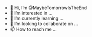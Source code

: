 - 👋 Hi, I’m @MaybeTomorrowIsTheEnd
- 👀 I’m interested in ...
- 🌱 I’m currently learning ...
- 💞️ I’m looking to collaborate on ...
- 📫 How to reach me ...

<!---
MaybeTomorrowIsTheEnd/MaybeTomorrowIsTheEnd is a ✨ special ✨ repository because its `README.md` (this file) appears on your GitHub profile.
You can click the Preview link to take a look at your changes.
--->

